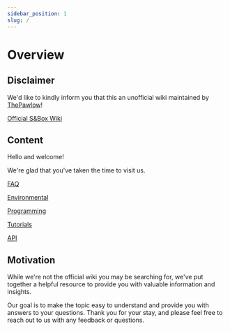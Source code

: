 ```yaml
---
sidebar_position: 1
slug: /
---
```


# Overview
## Disclaimer

We'd like to kindly inform you that this an unofficial wiki maintained by [ThePawlow](https://github.com/ThePawlow)!

[Official S&Box Wiki](https://wiki.facepunch.com/sbox)

## Content
Hello and welcome!

We're glad that you've taken the time to visit us.

[FAQ](faq.md)

[Environmental](environmental/index.md)

[Programming](programming/index.md)

[Tutorials](tutorials/index.md)

[API](https://asset.party/api/)

## Motivation
While we're not the official wiki you may be searching for, we've put together a helpful resource to provide you with valuable information and insights.

Our goal is to make the topic easy to understand and provide you with answers to your questions. Thank you for your stay, and please feel free to reach out to us with any feedback or questions.